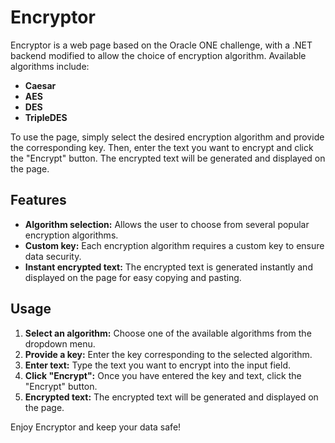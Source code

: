 # Encryptor

Encryptor is a web page based on the Oracle ONE challenge, with a .NET backend modified to allow the choice of encryption algorithm. Available algorithms include:

- **Caesar**
- **AES**
- **DES**
- **TripleDES**

To use the page, simply select the desired encryption algorithm and provide the corresponding key. Then, enter the text you want to encrypt and click the "Encrypt" button. The encrypted text will be generated and displayed on the page.

## Features

- **Algorithm selection:** Allows the user to choose from several popular encryption algorithms.
- **Custom key:** Each encryption algorithm requires a custom key to ensure data security.
- **Instant encrypted text:** The encrypted text is generated instantly and displayed on the page for easy copying and pasting.

## Usage

1. **Select an algorithm:** Choose one of the available algorithms from the dropdown menu.
2. **Provide a key:** Enter the key corresponding to the selected algorithm.
3. **Enter text:** Type the text you want to encrypt into the input field.
4. **Click "Encrypt":** Once you have entered the key and text, click the "Encrypt" button.
5. **Encrypted text:** The encrypted text will be generated and displayed on the page.

Enjoy Encryptor and keep your data safe!
